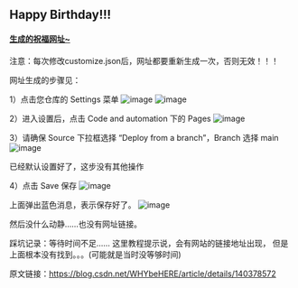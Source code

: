 ## Happy Birthday!!!

#### [生成的祝福网址~](https://fangandyim.github.io/happy-birthday/)

注意：每次修改customize.json后，网址都要重新生成一次，否则无效！！！

网址生成的步骤见：

1）点击您仓库的 Settings 菜单
![image](https://github.com/user-attachments/assets/3d282ddd-e52d-4129-8c06-b7c07423952e)
![image](https://github.com/user-attachments/assets/9568a01d-df47-444a-a8f4-6a93f2930ed8)


2）进入设置后，点击 Code and automation 下的 Pages
![image](https://github.com/user-attachments/assets/1ca25fda-fb18-4548-820e-43209bff1d3b)


3）请确保 Source 下拉框选择 “Deploy from a branch”，Branch 选择 main
![image](https://github.com/user-attachments/assets/3f871d44-7b0c-429b-a2c5-5b89fc60838d)

已经默认设置好了，这步没有其他操作

4）点击 Save 保存
![image](https://github.com/user-attachments/assets/bcd182f8-33ee-4543-8c0c-1f3b05226ed5)


上面弹出蓝色消息，表示保存好了。
![image](https://github.com/user-attachments/assets/c64c0e15-4008-4247-9adb-1e57f55d5ceb)


然后没什么动静……也没有网址链接。

踩坑记录：等待时间不足……
这里教程提示说，会有网站的链接地址出现， 但是上面根本没有找到。。。(可能就是当时没等够时间)
                        
原文链接：https://blog.csdn.net/WHYbeHERE/article/details/140378572
